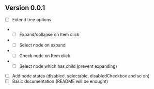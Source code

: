 ## Version 0.0.1

- [ ] Extend tree options
- - [ ] Expand/collapse on Item click
- - [ ] Select node on expand
- - [ ] Check node on Item click
- - [ ] Select node which has child (prevent expanding)
- [ ] Add node states (disabled, selectable, disabledCheckbox and so on)
- [ ] Basic documentation (README will be enought)
